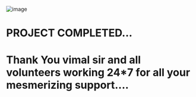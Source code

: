 ![image](https://user-images.githubusercontent.com/61896468/89203924-f0eaf580-d5d2-11ea-9623-f2c6779c40e5.png) 





























# PROJECT COMPLETED...

# Thank You vimal sir and all volunteers working 24*7 for all your mesmerizing support.... 
